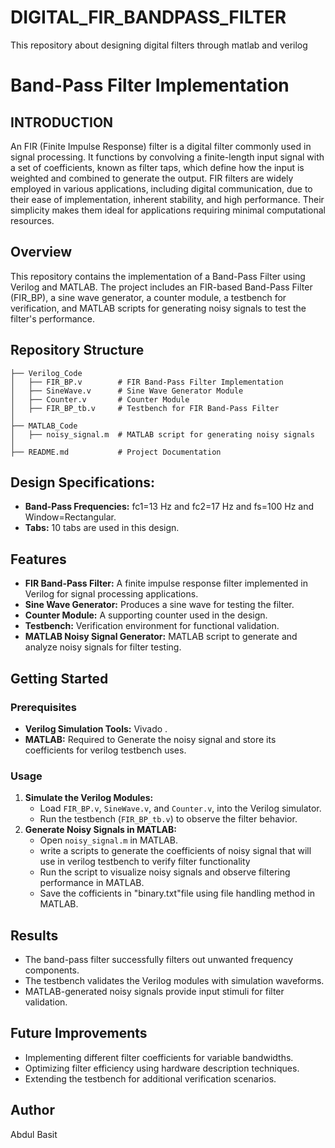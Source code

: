 # DIGITAL_FIR_BANDPASS_FILTER
This repository about designing digital filters through matlab and verilog
# Band-Pass Filter Implementation
## INTRODUCTION
An FIR (Finite Impulse Response) filter is a digital filter commonly used in signal processing. It functions by convolving a finite-length input signal with a set of coefficients, known as filter taps, which define how the input is weighted and combined to generate the output. FIR filters are widely employed in various applications, including digital communication, due to their ease of implementation, inherent stability, and high performance. Their simplicity makes them ideal for applications requiring minimal computational resources.

## Overview
This repository contains the implementation of a Band-Pass Filter using Verilog and MATLAB. The project includes an FIR-based Band-Pass Filter (FIR_BP), a sine wave generator, a counter module, a testbench for verification, and MATLAB scripts for generating noisy signals to test the filter's performance.

## Repository Structure
```
├── Verilog_Code
│   ├── FIR_BP.v        # FIR Band-Pass Filter Implementation
│   ├── SineWave.v      # Sine Wave Generator Module
│   ├── Counter.v       # Counter Module
│   ├── FIR_BP_tb.v     # Testbench for FIR Band-Pass Filter
│
├── MATLAB_Code
│   ├── noisy_signal.m  # MATLAB script for generating noisy signals
│
├── README.md           # Project Documentation
```
## Design Specifications:
- **Band-Pass Frequencies:** fc1=13 Hz and fc2=17 Hz and fs=100 Hz and Window=Rectangular.
- **Tabs:** 10 tabs are used in this design.

## Features
- **FIR Band-Pass Filter:** A finite impulse response filter implemented in Verilog for signal processing applications.
- **Sine Wave Generator:** Produces a sine wave for testing the filter.
- **Counter Module:** A supporting counter used in the design.
- **Testbench:** Verification environment for functional validation.
- **MATLAB Noisy Signal Generator:** MATLAB script to generate and analyze noisy signals for filter testing.

## Getting Started
### Prerequisites
- **Verilog Simulation Tools:** Vivado .
- **MATLAB:** Required to Generate the noisy signal and store its coefficients for verilog testbench uses.

### Usage
1. **Simulate the Verilog Modules:**
   - Load `FIR_BP.v`, `SineWave.v`, and `Counter.v`, into the Verilog simulator.
   - Run the testbench (`FIR_BP_tb.v`) to observe the filter behavior.
2. **Generate Noisy Signals in MATLAB:**
   - Open `noisy_signal.m` in MATLAB.
   - write a scripts to generate the coefficients of noisy signal that will use in verilog testbench to verify filter functionality
   - Run the script to visualize noisy signals and observe filtering performance in MATLAB.
   - Save the cofficients in "binary.txt"file using file handling method in MATLAB.

## Results
- The band-pass filter successfully filters out unwanted frequency components.
- The testbench validates the Verilog modules with simulation waveforms.
- MATLAB-generated noisy signals provide input stimuli for filter validation.

## Future Improvements
- Implementing different filter coefficients for variable bandwidths.
- Optimizing filter efficiency using hardware description techniques.
- Extending the testbench for additional verification scenarios.

## Author
Abdul Basit




